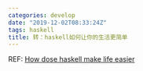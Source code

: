 ```yaml
---
categories: develop
date: "2019-12-02T08:33:24Z"
tags: haskell
title: 转：haskell如何让你的生活更简单
---
```


REF: [How dose haskell make life easier](https://www.williamyaoh.com/posts/2019-11-30-how-does-haskell-make-life-easier.html)
<!--more-->

